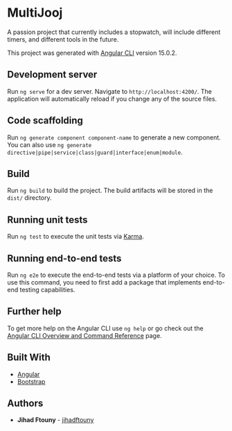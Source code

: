 # MultiJooj

A passion project that currently includes a stopwatch, will include different timers, and different tools in the future.

This project was generated with [Angular CLI](https://github.com/angular/angular-cli) version 15.0.2.


## Development server

Run `ng serve` for a dev server. Navigate to `http://localhost:4200/`. The application will automatically reload if you change any of the source files.

## Code scaffolding

Run `ng generate component component-name` to generate a new component. You can also use `ng generate directive|pipe|service|class|guard|interface|enum|module`.

## Build

Run `ng build` to build the project. The build artifacts will be stored in the `dist/` directory.

## Running unit tests

Run `ng test` to execute the unit tests via [Karma](https://karma-runner.github.io).

## Running end-to-end tests

Run `ng e2e` to execute the end-to-end tests via a platform of your choice. To use this command, you need to first add a package that implements end-to-end testing capabilities.

## Further help

To get more help on the Angular CLI use `ng help` or go check out the [Angular CLI Overview and Command Reference](https://angular.io/cli) page.


## Built With

- [Angular](https://angular.io/)
- [Bootstrap](https://getbootstrap.com/)

## Authors

- **Jihad Ftouny** - [jihadftouny](https://github.com/jihadftouny)
